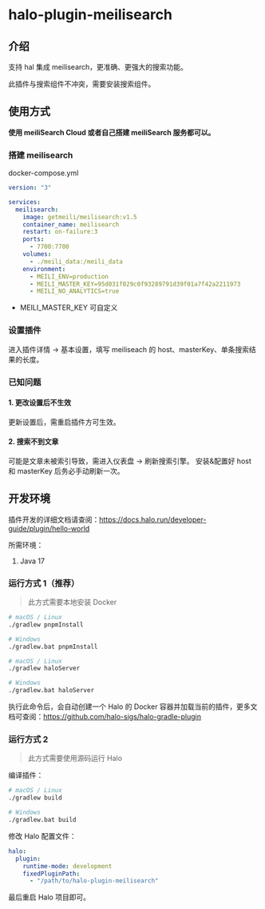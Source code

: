 # halo-plugin-meilisearch

## 介绍
支持 hal 集成 meilisearch，更准确、更强大的搜索功能。

此插件与搜索组件不冲突，需要安装搜索组件。

## 使用方式

**使用 meiliSearch Cloud 或者自己搭建 meiliSearch 服务都可以。**

### 搭建 meilisearch

docker-compose.yml

```yaml
version: "3"

services:
  meilisearch:
    image: getmeili/meilisearch:v1.5
    container_name: meilisearch
    restart: on-failure:3
    ports:
      - 7700:7700
    volumes:
      - ./meili_data:/meili_data
    environment:
      - MEILI_ENV=production
      - MEILI_MASTER_KEY=95d031f029c0f93289791d39f01a7f42a2211973
      - MEILI_NO_ANALYTICS=true
```

* MEILI_MASTER_KEY 可自定义

### 设置插件
进入插件详情 -> 基本设置，填写 meiliseach 的 host、masterKey、单条搜索结果的长度。

### 已知问题

#### 1. 更改设置后不生效
更新设置后，需重启插件方可生效。

#### 2. 搜索不到文章
可能是文章未被索引导致，需进入仪表盘 → 刷新搜索引擎。 安装&配置好 host 和 masterKey 后务必手动刷新一次。


## 开发环境

插件开发的详细文档请查阅：<https://docs.halo.run/developer-guide/plugin/hello-world>

所需环境：

1. Java 17

### 运行方式 1（推荐）

> 此方式需要本地安装 Docker

```bash
# macOS / Linux
./gradlew pnpmInstall

# Windows
./gradlew.bat pnpmInstall
```

```bash
# macOS / Linux
./gradlew haloServer

# Windows
./gradlew.bat haloServer
```

执行此命令后，会自动创建一个 Halo 的 Docker 容器并加载当前的插件，更多文档可查阅：<https://github.com/halo-sigs/halo-gradle-plugin>

### 运行方式 2

> 此方式需要使用源码运行 Halo

编译插件：

```bash
# macOS / Linux
./gradlew build

# Windows
./gradlew.bat build
```

修改 Halo 配置文件：

```yaml
halo:
  plugin:
    runtime-mode: development
    fixedPluginPath:
      - "/path/to/halo-plugin-meilisearch"
```

最后重启 Halo 项目即可。

